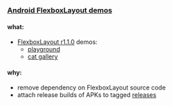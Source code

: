 ### [Android FlexboxLayout demos](https://github.com/warren-bank/Android-FlexboxLayout-demos)

#### what:

* [FlexboxLayout r1.1.0](https://github.com/google/flexbox-layout/releases/tag/1.1.0) demos:
  * [playground](https://github.com/google/flexbox-layout/tree/1.1.0/demo-playground/src/main)
  * [cat gallery](https://github.com/google/flexbox-layout/tree/1.1.0/demo-cat-gallery/src/main)

#### why:

* remove dependency on FlexboxLayout source code
* attach release builds of APKs to tagged [releases](https://github.com/warren-bank/Android-FlexboxLayout-demos/releases)
